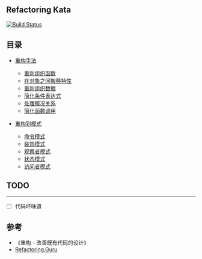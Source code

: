## Refactoring Kata

[![Build Status](https://travis-ci.org/aikin/refactoring-kata.svg?branch=master)](https://travis-ci.org/aikin/refactoring-kata)

## 目录
- [重构手法](./refactoring-techniques/README.md)
    - [重新组织函数](./refactoring-techniques/composing-methods/README.md)
    - [在对象之间搬移特性](./refactoring-techniques/moving-features-between-objects/README.md)
    - [重新组织数据](./refactoring-techniques/organizing-data/README.md) 
    - [简化条件表达式](./refactoring-techniques/simplifying-conditional-expressions/README.md)
    - [处理概况关系](./refactoring-techniques/dealing-with-generalization/README.md)
    - [简化函数调用](./refactoring-techniques/simplifying-method-calls/README.md)
    
- [重构到模式](./refactoring-to-patterns/README.md)
    - [命令模式](./refactoring-to-patterns/command-pattern/README.md)
    - [装饰模式](./refactoring-to-patterns/decorator-pattern/README.md)
    - [观察者模式](./refactoring-to-patterns/observer-pattern/README.md) 
    - [状态模式](./refactoring-to-patterns/state-pattern/README.md)
    - [访问者模式](./refactoring-to-patterns/visitor-pattern/README.md)    
        
    
    
## TODO
---------

- [ ] 代码坏味道

## 参考
* 《重构 - 改善既有代码的设计》
* [Refactoring.Guru](https://refactoring.guru/)
     